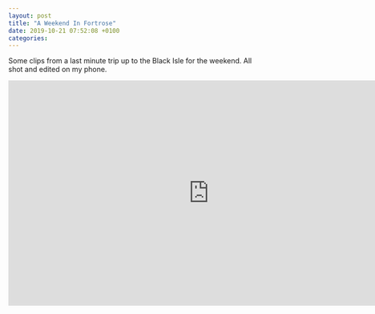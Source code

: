 ```yaml
---
layout: post
title: "A Weekend In Fortrose"
date: 2019-10-21 07:52:08 +0100
categories:
---
```


Some clips from a last minute trip up to the Black Isle for the weekend. All shot and edited on my phone.

<iframe id="ytplayer" type="text/html" width="800" height="450" src="https://www.youtube.com/embed/7sal7JGS2MA?modestBranding=1" frameborder="0"></i frame>